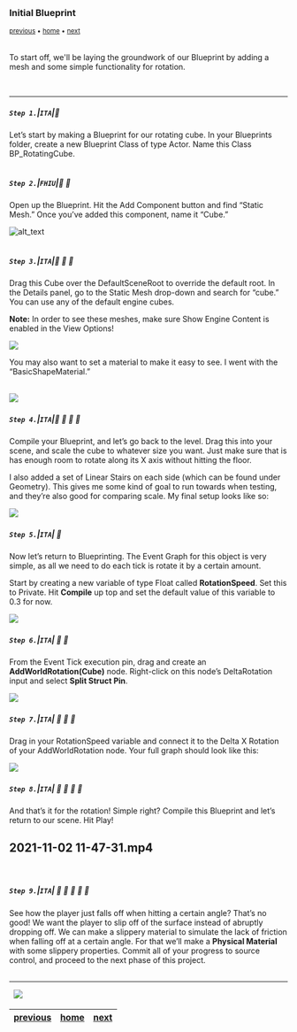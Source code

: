 <img src="https://via.placeholder.com/1000x4/45D7CA/45D7CA" alt="drawing" height="4px"/>

### Initial Blueprint

<sub>[previous](../) • [home](../README.md) • [next](../physics-material/README.md)</sub>

<img src="https://via.placeholder.com/1000x4/45D7CA/45D7CA" alt="drawing" height="4px"/>

To start off, we'll be laying the groundwork of our Blueprint by adding a mesh and some simple functionality for rotation.

<br>

---


##### `Step 1.`\|`ITA`|:small_blue_diamond:

Let’s start by making a Blueprint for our rotating cube. In your Blueprints folder, create a new Blueprint Class of type Actor. Name this Class BP_RotatingCube.


<img src="https://via.placeholder.com/500x2/45D7CA/45D7CA" alt="drawing" height="2px" alt = ""/>

##### `Step 2.`\|`FHIU`|:small_blue_diamond: :small_blue_diamond: 

Open up the Blueprint. Hit the Add Component button and find “Static Mesh.” Once you’ve added this component, name it “Cube.”

![alt_text](images/.jpg)

<img src="https://via.placeholder.com/500x2/45D7CA/45D7CA" alt="drawing" height="2px" alt = ""/>

##### `Step 3.`\|`ITA`|:small_blue_diamond: :small_blue_diamond: :small_blue_diamond:

Drag this Cube over the DefaultSceneRoot to override the default root. In the Details panel, go to the Static Mesh drop-down and search for “cube.” You can use any of the default engine cubes.

<b>Note:</b> In order to see these meshes, make sure Show Engine Content is enabled in the View Options!

<img src="images/2021-11-02%2011_09_06-.png" />

<br>

You may also want to set a material to make it easy to see. I went with the “BasicShapeMaterial.”

<br>

<img src="images/2021-11-02 11_33_39-BP_RotatingCube.png" />

<br>

<img src="https://via.placeholder.com/500x2/45D7CA/45D7CA" alt="drawing" height="2px" alt = ""/>

##### `Step 4.`\|`ITA`|:small_blue_diamond: :small_blue_diamond: :small_blue_diamond: :small_blue_diamond:

Compile your Blueprint, and let’s go back to the level. Drag this into your scene, and scale the cube to whatever size you want. Just make sure that is has enough room to rotate along its X axis without hitting the floor.

I also added a set of Linear Stairs on each side (which can be found under Geometry). This gives me some kind of goal to run towards when testing, and they’re also good for comparing scale. My final setup looks like so:

<img src="images/2021-11-02 11_41_53-UE4LevelDesignExtras - Unreal Editor.png" />
<br>
<img src="https://via.placeholder.com/500x2/45D7CA/45D7CA" alt="drawing" height="2px" alt = ""/>

##### `Step 5.`\|`ITA`| :small_orange_diamond:

Now let’s return to Blueprinting. The Event Graph for this object is very simple, as all we need to do each tick is rotate it by a certain amount.

Start by creating a new variable of type Float called <b>RotationSpeed</b>. Set this to Private. Hit <b>Compile</b> up top and set the default value of this variable to 0.3 for now.

<img src="images/2021-11-02 11_20_45-BP_RotatingCube.png"/>
<br>
<img src="https://via.placeholder.com/500x2/45D7CA/45D7CA" alt="drawing" height="2px" alt = ""/>

##### `Step 6.`\|`ITA`| :small_orange_diamond: :small_blue_diamond:

From the Event Tick execution pin, drag and create an <b>AddWorldRotation(Cube)</b> node. Right-click on this node’s DeltaRotation input and select <b>Split Struct Pin</b>.

<img src="images/2021-11-02 11_24_04-.png"/>
<br>
<img src="https://via.placeholder.com/500x2/45D7CA/45D7CA" alt="drawing" height="2px" alt = ""/>

##### `Step 7.`\|`ITA`| :small_orange_diamond: :small_blue_diamond: :small_blue_diamond:

Drag in your RotationSpeed variable and connect it to the Delta X Rotation of your AddWorldRotation node. Your full graph should look like this:

<img src="images/2021-11-02 11_26_02-BP_RotatingCube.png"/>
<br>

<img src="https://via.placeholder.com/500x2/45D7CA/45D7CA" alt="drawing" height="2px" alt = ""/>

##### `Step 8.`\|`ITA`| :small_orange_diamond: :small_blue_diamond: :small_blue_diamond: :small_blue_diamond:

And that’s it for the rotation! Simple right? Compile this Blueprint and let’s return to our scene. Hit Play!

## 2021-11-02 11-47-31.mp4
<br>
<img src="https://via.placeholder.com/500x2/45D7CA/45D7CA" alt="drawing" height="2px" alt = ""/>

##### `Step 9.`\|`ITA`| :small_orange_diamond: :small_blue_diamond: :small_blue_diamond: :small_blue_diamond: :small_blue_diamond:

See how the player just falls off when hitting a certain angle? That’s no good! We want the player to slip off of the surface instead of abruptly dropping off. We can make a slippery material to simulate the lack of friction when falling off at a certain angle. For that we’ll make a <b>Physical Material</b> with some slippery properties. Commit all of your progress to source control, and proceed to the next phase of this project.

<img src="https://via.placeholder.com/500x2/45D7CA/45D7CA" alt="drawing" height="2px" alt = ""/>

___


<img src="https://via.placeholder.com/1000x4/dba81a/dba81a" alt="drawing" height="4px" alt = ""/>

<img src="https://via.placeholder.com/1000x100/45D7CA/000000/?text=Next Up - Physics Material">

<img src="https://via.placeholder.com/1000x4/dba81a/dba81a" alt="drawing" height="4px" alt = ""/>

| [previous](../)| [home](../README.md) | [next](../physics-material/README.md)|
|---|---|---|
